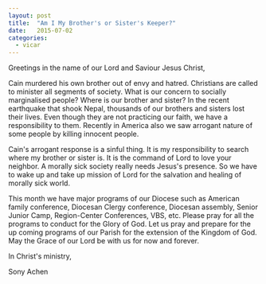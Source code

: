 ```yaml
---
layout: post
title:  "Am I My Brother's or Sister's Keeper?"
date:   2015-07-02
categories: 
  - vicar
---
```

Greetings in the name of our Lord and Saviour Jesus Christ,

Cain murdered his own brother out of envy and hatred. Christians are called to minister all segments of society. What is our concern to socially marginalised people? Where is our brother and sister? In the recent earthquake that shook Nepal, thousands of our brothers and sisters lost their lives. Even though they are not practicing our faith, we have a responsibility to them. Recently in America also we saw arrogant nature of some people by killing innocent people.

Cain's arrogant response is a sinful thing. It is my responsibility to search where my brother or sister is. It is the command of Lord to love your neighbor. A morally sick society really needs Jesus's presence. So we have to wake up and take up mission of Lord for the salvation and healing of morally sick world.

This month we have major programs of our Diocese such as American family conference, Diocesan Clergy conference, Diocesan assembly, Senior Junior Camp, Region-Center Conferences, VBS, etc. Please pray for all the programs to conduct for the Glory of God. Let us pray and prepare for the up coming programs of our Parish for the extension of the Kingdom of God. May the Grace of our Lord be with us for now and forever.

In Christ's ministry,

Sony Achen 